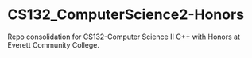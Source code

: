 # CS132_ComputerScience2-Honors
Repo consolidation for CS132-Computer Science II C++ with Honors at Everett Community College.
